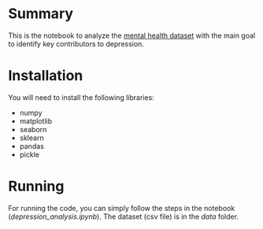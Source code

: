 # Summary
This is the notebook to analyze the [mental health dataset](https://www.kaggle.com/datasets/sumansharmadataworld/depression-surveydataset-for-analysis) with the main goal to identify key contributors to depression.

# Installation
You will need to install the following libraries:
- numpy
- matplotlib
- seaborn
- sklearn
- pandas
- pickle

# Running
For running the code, you can simply follow the steps in the notebook (_depression_analysis.ipynb_). 
The dataset (csv file) is in the _data_ folder.
